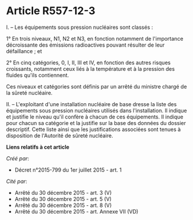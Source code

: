 # Article R557-12-3

I. – Les équipements sous pression nucléaires sont classés :

1° En trois niveaux, N1, N2 et N3, en fonction notamment de l'importance décroissante des émissions radioactives pouvant
résulter de leur défaillance ; et

2° En cinq catégories, 0, I, II, III et IV, en fonction des autres risques croissants, notamment ceux liés à la température
et à la pression des fluides qu'ils contiennent.

Ces niveaux et catégories sont définis par un arrêté du ministre chargé de la sûreté nucléaire.

II. – L'exploitant d'une installation nucléaire de base dresse la liste des équipements sous pression nucléaires utilisés
dans l'installation. Il indique et justifie le niveau qu'il confère à chacun de ces équipements. Il indique pour chacun sa
catégorie et la justifie sur la base des données du dossier descriptif. Cette liste ainsi que les justifications associées
sont tenues à disposition de l'Autorité de sûreté nucléaire.

**Liens relatifs à cet article**

_Créé par_:

  - Décret n°2015-799 du 1er juillet 2015 - art. 1

_Cité par_:

  - Arrêté du 30 décembre 2015 - art. 3 (V)
  - Arrêté du 30 décembre 2015 - art. 5 (V)
  - Arrêté du 30 décembre 2015 - art. 8 (V)
  - Arrêté du 30 décembre 2015 - art. Annexe VII (VD)
